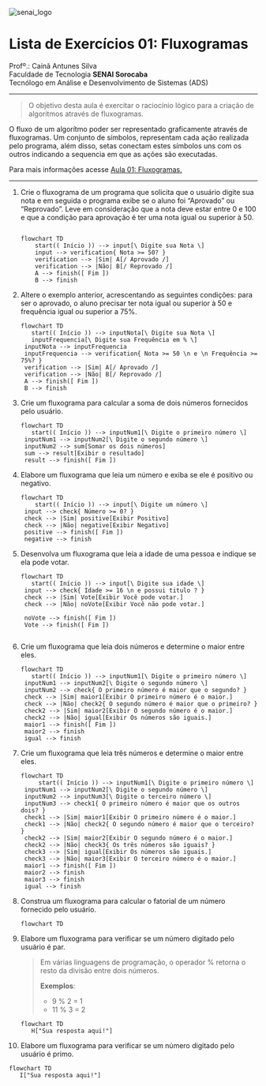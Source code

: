![senai_logo](https://transparencia.sp.senai.br/Content/img/logo-senai.png)

# Lista de Exercícios 01: Fluxogramas

Profº.: Cainã Antunes Silva  
Faculdade de Tecnologia **SENAI Sorocaba**  
Tecnólogo em Análise e Desenvolvimento de Sistemas (ADS)
___


> O objetivo desta aula é exercitar o raciocínio lógico para a criação de algoritmos através de fluxogramas.  

O fluxo de um algorítmo poder ser representado graficamente através de fluxogramas. Um conjunto de símbolos, representam cada ação realizada pelo programa, além disso, setas conectam estes símbolos uns com os outros indicando a sequencia em que as ações são executadas.

Para mais informações acesse [Aula 01: Fluxogramas.](https://www.notion.so/cainaantunes/Aula-01-Fluxogramas-188bde521b3b80de90f7dbd9407af71e)

***

1. Crie o fluxograma de um programa que solicita que o usuário digite sua nota e em seguida o programa exibe se o aluno foi “Aprovado” ou “Reprovado”. Leve em consideração que a nota deve estar entre 0 e 100 e que a condição para aprovação é ter uma nota igual ou superior à 50.
   
    ```mermaid
   
    flowchart TD
        start(( Início )) --> input[\ Digite sua Nota \]
        input --> verification{ Nota >= 50? }
        verification --> |Sim| A[/ Aprovado /]
        verification --> |Não| B[/ Reprovado /]
        A --> finish([ Fim ])
        B --> finish
    ```
   
2. Altere o exemplo anterior, acrescentando as seguintes condições: para ser o aprovado, o aluno precisar ter nota igual ou superior à 50 e frequência igual ou superior a 75%.
   
   ```mermaid
   flowchart TD
      start(( Início )) --> inputNota[\ Digite sua Nota \]
      inputFrequencia[\ Digite sua Frequência em % \]
    inputNota --> inputFrequencia
    inputFrequencia --> verification{ Nota >= 50 \n e \n Frequência >= 75%? }
    verification --> |Sim| A[/ Aprovado /]
    verification --> |Não| B[/ Reprovado /]
    A --> finish([ Fim ])
    B --> finish
   ```
   
3. Crie um fluxograma para calcular a soma de dois números fornecidos pelo usuário.
   
   ```mermaid
   flowchart TD
      start(( Início )) --> inputNum1[\ Digite o primeiro número \]
    inputNum1 --> inputNum2[\ Digite o segundo número \]
    inputNum2 --> sum[Somar os dois números]
    sum --> result[Exibir o resultado]
    result --> finish([ Fim ])
   ```
   
4. Elabore um fluxograma que leia um número e exiba se ele é positivo ou negativo.
   
   ```mermaid
   flowchart TD
       start(( Início )) --> input[\ Digite um número \]
    input --> check{ Número >= 0? }
    check --> |Sim| positive[Exibir Positivo]
    check --> |Não| negative[Exibir Negativo]
    positive --> finish([ Fim ])
    negative --> finish
   ```
   
5. Desenvolva um fluxograma que leia a idade de uma pessoa e indique se ela pode votar.
   
   ```mermaid
   flowchart TD
      start(( Início )) --> input[\ Digite sua idade \]
    input --> check{ Idade >= 16 \n e possui titulo ? }
    check --> |Sim| Vote[Exibir Você pode votar.]
    check --> |Não| noVote[Exibir Você não pode votar.]
    
    noVote --> finish([ Fim ])
    Vote --> finish([ Fim ])
 

   ```
   
6. Crie um fluxograma que leia dois números e determine o maior entre eles.
   
   ```mermaid
   flowchart TD
      start(( Início )) --> inputNum1[\ Digite o primeiro número \]
    inputNum1 --> inputNum2[\ Digite o segundo número \]
    inputNum2 --> check{ O primeiro número é maior que o segundo? }
    check --> |Sim| maior1[Exibir O primeiro número é o maior.]
    check --> |Não| check2{ O segundo número é maior que o primeiro? }
    check2 --> |Sim| maior2[Exibir O segundo número é o maior.]
    check2 --> |Não| igual[Exibir Os números são iguais.]
    maior1 --> finish([ Fim ])
    maior2 --> finish
    igual --> finish
   ```
   
7. Crie um fluxograma que leia três números e determine o maior entre eles.
   
   ```mermaid
   flowchart TD
        start(( Início )) --> inputNum1[\ Digite o primeiro número \]
    inputNum1 --> inputNum2[\ Digite o segundo número \]
    inputNum2 --> inputNum3[\ Digite o terceiro número \]
    inputNum3 --> check1{ O primeiro número é maior que os outros dois? }
    check1 --> |Sim| maior1[Exibir O primeiro número é o maior.]
    check1 --> |Não| check2{ O segundo número é maior que o terceiro? }
    check2 --> |Sim| maior2[Exibir O segundo número é o maior.]
    check2 --> |Não| check3{ Os três números são iguais? }
    check3 --> |Sim| igual[Exibir Os números são iguais.]
    check3 --> |Não| maior3[Exibir O terceiro número é o maior.]
    maior1 --> finish([ Fim ])
    maior2 --> finish
    maior3 --> finish
    igual --> finish
   ```
   
8. Construa um fluxograma para calcular o fatorial de um número fornecido pelo usuário.
   
   ```mermaid
   flowchart TD
   
   ```
   
9. Elabore um fluxograma para verificar se um número digitado pelo usuário é par.
   
   > Em várias linguagens de programação, o operador % retorna o resto da divisão entre dois números.    
   > 
   >**Exemplos**:  
   > - 9 % 2 = 1  
   > - 11 % 3 = 2
   
   ```mermaid
   flowchart TD
      H["Sua resposta aqui!"]
   ```
   
10. Elabore um fluxograma para verificar se um número digitado pelo usuário é primo.
   
   ```mermaid
   flowchart TD
      I["Sua resposta aqui!"]
   ```